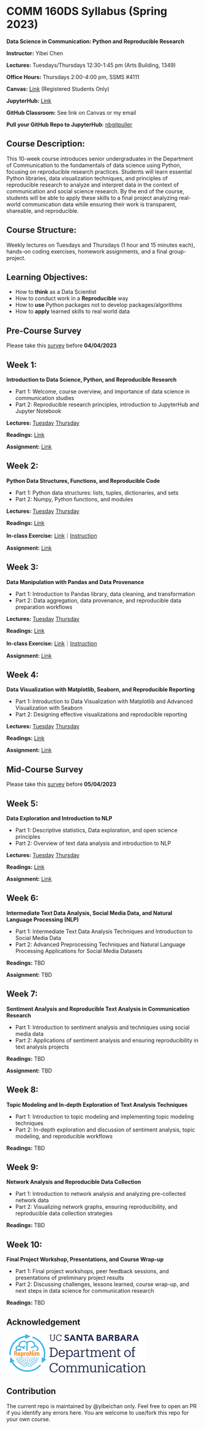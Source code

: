 # COMM 160DS Syllabus (Spring 2023)

**Data Science in Communication: Python and Reproducible Research**

**Instructor:** Yibei Chen

**Lectures:** Tuesdays/Thursdays 12\:30-1:45 pm (Arts Building, 1349)

**Office Hours:** Thursdays 2\:00-4:00 pm, SSMS \#4111

**Canvas:** [Link](https://ucsb.instructure.com/courses/7864) (Registered Students Only)

**JupyterHub:** [Link](https://comm160ds.lsit.ucsb.edu/hub/user-redirect/git-pull?repo=https%3A%2F%2Fgithub.com%2Fyibeichan%2FCOMM160DS&urlpath=lab%2Ftree%2FCOMM160DS%2F&branch=main)

**GitHub Classroom:** See link on Canvas or my email

**Pull your GitHub Repo to JupyterHub**: [nbgitpuller](https://hub.jupyter.org/nbgitpuller/link)

## Course Description:
This 10-week course introduces senior undergraduates in the Department of Communication to the fundamentals of data science using Python, focusing on reproducible research practices. Students will learn essential Python libraries, data visualization techniques, and principles of reproducible research to analyze and interpret data in the context of communication and social science research. By the end of the course, students will be able to apply these skills to a final project analyzing real-world communication data while ensuring their work is transparent, shareable, and reproducible.

## Course Structure: 
Weekly lectures on Tuesdays and Thursdays (1 hour and 15 minutes each), hands-on coding exercises, homework assignments, and a final group-project.
## Learning Objectives:

- How to **think** as a Data Scientist
- How to conduct work in a **Reproducible** way
- How to **use** Python packages not to develop packages/algorithms 
- How to **apply** learned skills to real world data

## Pre-Course Survey

Please take this [survey](https://forms.gle/dkTaauehBxCDqvpf8) before **04/04/2023**

<!-- This anonymous pre-course survey is designed to help us understand your current knowledge and experience in Python programming, data science, and reproducible research. Your responses will not impact your grades or standing in the course. The information collected will be used to tailor our teaching approach, ensure that the course content is relevant to your learning goals, and assess teaching outcomes. Thank you for your valuable input. -->

## Week 1: 

**Introduction to Data Science, Python, and Reproducible Research**

- Part 1: Welcome, course overview, and importance of data science in communication studies
- Part 2: Reproducible research principles, introduction to JupyterHub and Jupyter Notebook

**Lectures:** [Tuesday](week_1/lecture_part1.pdf) [Thursday](week_1/lecture_part2.pdf) 

**Readings:** [Link](Readings.md#week-1-introduction-to-data-science-python-and-reproducible-research)

**Assignment:** [Link](week_1/assignment.md)

## Week 2: 

**Python Data Structures, Functions, and Reproducible Code**

- Part 1: Python data structures: lists, tuples, dictionaries, and sets
- Part 2: Numpy, Python functions, and modules

**Lectures:** [Tuesday](week_2/lecture_part1.ipynb) [Thursday](week_2/lecture_part2.ipynb)

**Readings:** [Link](Readings.md#week-2-python-data-structures-functions-and-reproducible-code)

**In-class Exercise:** [Link](https://classroom.github.com/a/oTp1RJQ9)｜[Instruction](week_2/assignment.md#in-class-exercise-friday-04142023-night)

**Assignment:** [Link](week_2/assignment.md)

## Week 3: 

**Data Manipulation with Pandas and Data Provenance**

- Part 1: Introduction to Pandas library, data cleaning, and transformation
- Part 2: Data aggregation, data provenance, and reproducible data preparation workflows

**Lectures:** [Tuesday](week_3/lecture_part1.ipynb) [Thursday](week_3/lecture_part2.ipynb)

**Readings:** [Link](Readings.md#week-3-data-manipulation-with-pandas-and-data-provenance)

**In-class Exercise:** [Link](https://classroom.github.com/a/OQym4pEV)｜[Instruction](week_3/assignment.md#in-class-exercise-friday-04212023-night)

**Assignment:** [Link](week_3/assignment.md)

## Week 4: 

**Data Visualization with Matplotlib, Seaborn, and Reproducible Reporting**

- Part 1: Introduction to Data Visualization with Matplotlib and Advanced Visualization with Seaborn
- Part 2: Designing effective visualizations and reproducible reporting

**Lectures:** [Tuesday](week_4/lecture_part1.ipynb) [Thursday](week_4/lecture_part2.ipynb)

**Readings:** [Link](Readings.md#week-4-data-visualization-with-matplotlib-seaborn-and-reproducible-reporting)

**Assignment:** [Link](week_4/assignment.md)

## Mid-Course Survey

Please take this [survey](https://forms.gle/Vu7eb5Pn3EaJo7ZW9) before **05/04/2023**

<!-- This anonymous pre-course survey is designed to help us understand your current knowledge and experience in Python programming, data science, and reproducible research. Your responses will not impact your grades or standing in the course. The information collected will be used to tailor our teaching approach, ensure that the course content is relevant to your learning goals, and assess teaching outcomes. Thank you for your valuable input. -->

## Week 5: 

**Data Exploration and Introduction to NLP**

- Part 1: Descriptive statistics, Data exploration, and open science principles
- Part 2: Overview of text data analysis and introduction to NLP

**Lectures:** [Tuesday](week_5/lecture_part1.ipynb) [Thursday](week_5/lecture_part2.ipynb)

**Readings:** [Link](Readings.md#week-5-data-exploration-and-introduction-to-NLP)

**Assignment:** [Link](week_5/assignment.md)

## Week 6: 

**Intermediate Text Data Analysis, Social Media Data, and Natural Language Processing (NLP)**

- Part 1: Intermediate Text Data Analysis Techniques and Introduction to Social Media Data
- Part 2: Advanced Preprocessing Techniques and Natural Language Processing Applications for Social Media Datasets

**Readings:** TBD

**Assignment:** TBD

## Week 7: 

**Sentiment Analysis and Reproducible Text Analysis in Communication Research**

- Part 1: Introduction to sentiment analysis and techniques using social media data
- Part 2: Applications of sentiment analysis and ensuring reproducibility in text analysis projects

**Readings:** TBD

**Assignment:** TBD

## Week 8: 

**Topic Modeling and In-depth Exploration of Text Analysis Techniques**

- Part 1: Introduction to topic modeling and implementing topic modeling techniques
- Part 2: In-depth exploration and discussion of sentiment analysis, topic modeling, and reproducible workflows

**Readings:** TBD

## Week 9: 

**Network Analysis and Reproducible Data Collection**

- Part 1: Introduction to network analysis and analyzing pre-collected network data
- Part 2: Visualizing network graphs, ensuring reproducibility, and reproducible data collection strategies

**Readings:** TBD


## Week 10: 

**Final Project Workshop, Presentations, and Course Wrap-up**

- Part 1: Final project workshops, peer feedback sessions, and presentations of preliminary project results
- Part 2: Discussing challenges, lessons learned, course wrap-up, and next steps in data science for communication research

**Readings:** TBD

## Acknowledgement 

![ReproNim](pics/repronim.png) ![UCSBCOMM](pics/ucsbcomm.png)

## Contribution

The current repo is maintained by @yibeichan only. Feel free to open an PR if you identify any errors here. You are welcome to use/fork this repo for your own course. 

